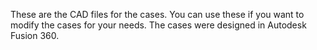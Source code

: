 These are the CAD files for the cases. You can use these if you want to modify the cases for your needs.
The cases were designed in Autodesk Fusion 360.
